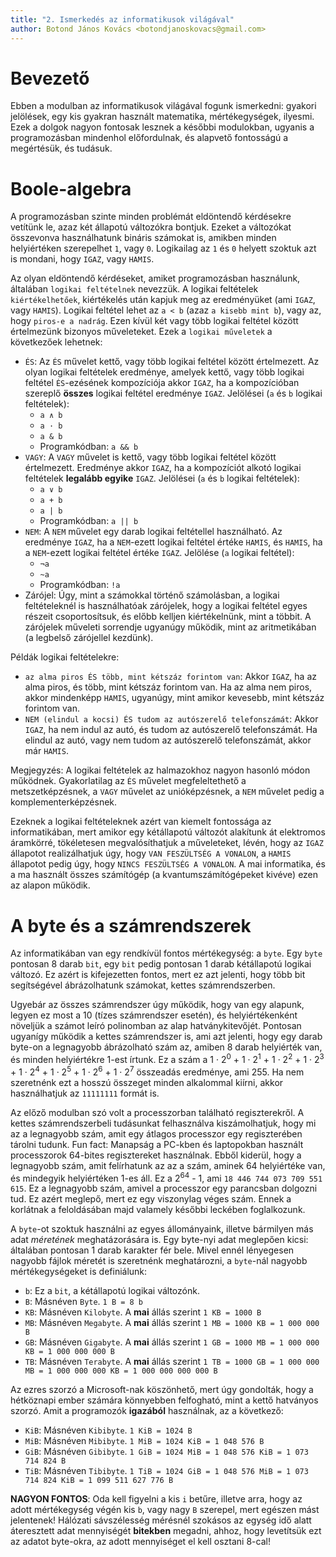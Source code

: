 ```yaml
---
title: "2. Ismerkedés az informatikusok világával"
author: Botond János Kovács <botondjanoskovacs@gmail.com>
---
```


# Bevezető

Ebben a modulban az informatikusok világával fogunk ismerkedni: gyakori jelölések,
egy kis gyakran használt matematika, mértékegységek, ilyesmi. Ezek a dolgok nagyon fontosak
lesznek a későbbi modulokban, ugyanis a programozásban mindenhol előfordulnak, és
alapvető fontosságú a megértésük, és tudásuk.

# Boole-algebra

A programozásban szinte minden problémát eldöntendő kérdésekre vetítünk le, azaz 
két állapotú változókra bontjuk. Ezeket a változókat összevonva használhatunk bináris
számokat is, amikben minden helyiértéken szerepelhet `1`, vagy `0`. Logikailag az 
`1` és `0` helyett szoktuk azt is mondani, hogy `IGAZ`, vagy `HAMIS`. 

Az olyan eldöntendő kérdéseket, amiket programozásban használunk, általában 
`logikai feltételnek` nevezzük. A logikai feltételek `kiértékelhetőek`, kiértékelés
után kapjuk meg az eredményüket (ami `IGAZ`, vagy `HAMIS`). Logikai feltétel lehet az
`a < b` (azaz `a kisebb mint b`), vagy az, hogy `piros-e a nadrág`. Ezen kívül két vagy
több logikai feltétel között értelmezünk bizonyos műveleteket. Ezek a `logikai műveletek`
a következőek lehetnek:

* `ÉS`: Az `ÉS` művelet kettő, vagy több logikai feltétel között értelmezett. Az olyan
logikai feltételek eredménye, amelyek kettő, vagy több logikai feltétel `ÉS`-ezésének 
kompozíciója akkor `IGAZ`, ha a kompozícióban szereplő **összes** logikai feltétel
eredménye `IGAZ`. Jelölései (`a` és `b` logikai feltételek):
    * `a ∧ b`
    * `a · b`
    * `a & b`
    * Programkódban: `a && b`
* `VAGY`: A `VAGY` művelet is kettő, vagy több logikai feltétel között értelmezett. 
Eredménye akkor `IGAZ`, ha a kompozíciót alkotó logikai feltételek **legalább egyike**
`IGAZ`. Jelölései (`a` és `b` logikai feltételek): 
    * `a ∨ b`
    * `a + b`
    * `a | b`
    * Programkódban: `a || b`
* `NEM`: A `NEM` művelet egy darab logikai feltétellel használható. Az eredménye `IGAZ`,
ha a `NEM`-ezett logikai feltétel értéke `HAMIS`, és `HAMIS`, ha a `NEM`-ezett logikai
feltétel értéke `IGAZ`. Jelölése (`a` logikai feltétel):
    * `¬a`
    * `~a`
    * Programkódban: `!a`
* Zárójel: Úgy, mint a számokkal történő számolásban, a logikai feltételeknél is használhatóak
zárójelek, hogy a logikai feltétel egyes részeit csoportosítsuk, és előbb kelljen kiértékelnünk,
mint a többit. A zárójelek műveleti sorrendje ugyanúgy működik, mint az aritmetikában (a 
legbelső zárójellel kezdünk).

Példák logikai feltételekre:

* `az alma piros ÉS több, mint kétszáz forintom van`: Akkor `IGAZ`, ha az alma piros, és több,
mint kétszáz forintom van. Ha az alma nem piros, akkor mindenképp `HAMIS`, ugyanúgy, mint
amikor kevesebb, mint kétszáz forintom van.
* `NEM (elindul a kocsi) ÉS tudom az autószerelő telefonszámát`: Akkor `IGAZ`, ha nem indul
az autó, és tudom az autószerelő telefonszámát. Ha elindul az autó, vagy nem tudom az autószerelő
telefonszámát, akkor már `HAMIS`.

Megjegyzés: A logikai feltételek az halmazokhoz nagyon hasonló módon működnek. Gyakorlatilag az
`ÉS` művelet megfeleltethető a metszetképzésnek, a `VAGY` művelet az unióképzésnek, a `NEM` 
művelet pedig a komplementerképzésnek.

Ezeknek a logikai feltételeknek azért van kiemelt fontossága az informatikában, mert amikor
egy kétállapotú változót alakítunk át elektromos áramkörré, tökéletesen megvalósíthatjuk a 
műveleteket, lévén, hogy az `IGAZ` állapotot realizálhatjuk úgy, hogy `VAN FESZÜLTSÉG A VONALON`,
a `HAMIS` állapotot pedig úgy, hogy `NINCS FESZÜLTSÉG A VONALON`. A mai informatika, és a ma
használt összes számítógép (a kvantumszámítógépeket kivéve) ezen az alapon működik.

# A byte és a számrendszerek

Az informatikában van egy rendkívül fontos mértékegység: a `byte`. Egy `byte` pontosan 8
darab `bit`, egy `bit` pedig pontosan 1 darab kétállapotú logikai változó. Ez azért is kifejezetten
fontos, mert ez azt jelenti, hogy több bit segítségével ábrázolhatunk számokat, kettes számrendszerben.

Ugyebár az összes számrendszer úgy működik, hogy van egy alapunk, legyen ez most a 10 (tízes 
számrendszer esetén), és helyiértékenként növeljük a számot leíró polinomban az alap hatványkitevőjét.
Pontosan ugyanígy működik a kettes számrendszer is, ami azt jelenti, hogy egy darab byte-on a
legnagyobb ábrázolható szám az, amiben 8 darab helyiérték van, és minden helyiértékre 1-est írtunk.
Ez a szám a 1 · 2<sup>0</sup> + 1 · 2<sup>1</sup> + 1 · 2<sup>2</sup> + 1 · 2<sup>3</sup> + 1 · 2<sup>4</sup> + 
1 · 2<sup>5</sup> + 1 · 2<sup>6</sup> + 1 · 2<sup>7</sup> összeadás eredménye, ami 255. Ha nem
szeretnénk ezt a hosszú összeget minden alkalommal kiírni, akkor használhatjuk az `11111111` formát is.

Az előző modulban szó volt a processzorban található regiszterekről. A kettes számrendszerbeli tudásunkat
felhasználva kiszámolhatjuk, hogy mi az a legnagyobb szám, amit egy átlagos processzor egy regiszterében
tárolni tudunk. Fun fact: Manapság a PC-kben és laptopokban használt processzorok 64-bites regisztereket
használnak. Ebből kiderül, hogy a legnagyobb szám, amit felírhatunk az az a szám, aminek 64 helyiértéke van,
és mindegyik helyiértéken 1-es áll. Ez a 2<sup>64</sup> - 1, ami `18 446 744 073 709 551 615`. Ez a 
legnagyobb szám, amivel a processzor egy parancsban dolgozni tud. Ez azért meglepő, mert ez egy viszonylag
véges szám. Ennek a korlátnak a feloldásában majd valamely későbbi leckében foglalkozunk.

A `byte`-ot szoktuk használni az egyes állományaink, illetve bármilyen más adat *méretének* meghatázorására
is. Egy byte-nyi adat meglepően kicsi: általában pontosan 1 darab karakter fér bele. Mivel ennél 
lényegesen nagyobb fájlok méretét is szeretnénk meghatározni, a `byte`-nál nagyobb mértékegységeket is
definiálunk:

* `b`: Ez a `bit`, a kétállapotú logikai változónk.
* `B`: Másnéven `Byte`. `1 B = 8 b`
* `KB`: Másnéven `Kilobyte`. A **mai** állás szerint `1 KB = 1000 B`
* `MB`: Másnéven `Megabyte`. A **mai** állás szerint `1 MB = 1000 KB = 1 000 000 B`
* `GB`: Másnéven `Gigabyte`. A **mai** állás szerint `1 GB = 1000 MB = 1 000 000 KB = 1 000 000 000 B`
* `TB`: Másnéven `Terabyte`. A **mai** állás szerint `1 TB = 1000 GB = 1 000 000 MB = 1 000 000 000 KB = 1 000 000 000 000 B`

Az ezres szorzó a Microsoft-nak köszönhető, mert úgy gondolták, hogy a hétköznapi ember számára könnyebben
felfogható, mint a kettő hatványos szorzó. Amit a programozók **igazából** használnak, az a következő:

* `KiB`: Másnéven `Kibibyte`. `1 KiB = 1024 B`
* `MiB`: Másnéven `Mibibyte`. `1 MiB = 1024 KiB = 1 048 576 B`
* `GiB`: Másnéven `Gibibyte`. `1 GiB = 1024 MiB = 1 048 576 KiB = 1 073 714 824 B`
* `TiB`: Másnéven `Tibibyte`. `1 TiB = 1024 GiB = 1 048 576 MiB = 1 073 714 824 KiB = 1 099 511 627 776 B`

**NAGYON FONTOS**: Oda kell figyelni a kis `i` betűre, illetve arra, hogy az adott mértékegység végén kis `b`,
vagy nagy `B` szerepel, mert egészen mást jelentenek! Hálózati sávszélesség mérésnél szokásos az egység idő alatt
áteresztett adat mennyiségét **bitekben** megadni, ahhoz, hogy levetítsük ezt az adatot byte-okra, az adott
mennyiséget el kell osztani 8-cal!